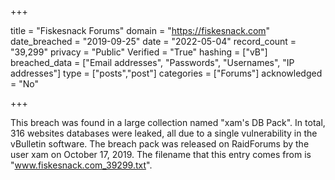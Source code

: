 +++

title = "Fiskesnack Forums"
domain = "https://fiskesnack.com"
date_breached = "2019-09-25"
date = "2022-05-04"
record_count = "39,299"
privacy = "Public"
Verified = "True"
hashing = ["vB"]
breached_data = ["Email addresses", "Passwords", "Usernames", "IP addresses"]
type = ["posts","post"]
categories = ["Forums"]
acknowledged = "No"


+++


This breach was found in a large collection named "xam's DB Pack". In total, 316 websites databases were leaked, all due to a single vulnerability in the vBulletin software. The breach pack was released on RaidForums by the user xam on October 17, 2019. The filename that this entry comes from is "www.fiskesnack.com_39299.txt".

